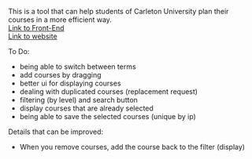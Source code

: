 This is a tool that can help students of Carleton University plan their courses in a more efficient way. 
<br>
<a href="https://github.com/Ianniu123/planner-frontend" target="_blank">Link to Front-End</a>
<br>
<a href="https://course-planner-backend.onrender.com/" target="_blank">Link to website</a>

To Do: 
- being able to switch between terms
- add courses by dragging
- better ui for displaying courses
- dealing with duplicated courses (replacement request)
- filtering (by level) and search button
- display courses that are already selected
- being able to save the selected courses (unique by ip)

Details that can be improved:
- When you remove courses, add the course back to the filter (display)
